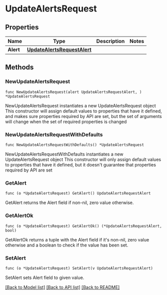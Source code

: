 # UpdateAlertsRequest

## Properties

Name | Type | Description | Notes
------------ | ------------- | ------------- | -------------
**Alert** | [**UpdateAlertsRequestAlert**](UpdateAlertsRequestAlert.md) |  | 

## Methods

### NewUpdateAlertsRequest

`func NewUpdateAlertsRequest(alert UpdateAlertsRequestAlert, ) *UpdateAlertsRequest`

NewUpdateAlertsRequest instantiates a new UpdateAlertsRequest object
This constructor will assign default values to properties that have it defined,
and makes sure properties required by API are set, but the set of arguments
will change when the set of required properties is changed

### NewUpdateAlertsRequestWithDefaults

`func NewUpdateAlertsRequestWithDefaults() *UpdateAlertsRequest`

NewUpdateAlertsRequestWithDefaults instantiates a new UpdateAlertsRequest object
This constructor will only assign default values to properties that have it defined,
but it doesn't guarantee that properties required by API are set

### GetAlert

`func (o *UpdateAlertsRequest) GetAlert() UpdateAlertsRequestAlert`

GetAlert returns the Alert field if non-nil, zero value otherwise.

### GetAlertOk

`func (o *UpdateAlertsRequest) GetAlertOk() (*UpdateAlertsRequestAlert, bool)`

GetAlertOk returns a tuple with the Alert field if it's non-nil, zero value otherwise
and a boolean to check if the value has been set.

### SetAlert

`func (o *UpdateAlertsRequest) SetAlert(v UpdateAlertsRequestAlert)`

SetAlert sets Alert field to given value.



[[Back to Model list]](../README.md#documentation-for-models) [[Back to API list]](../README.md#documentation-for-api-endpoints) [[Back to README]](../README.md)


